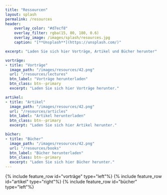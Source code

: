 ```yaml
---
title: "Ressourcen"
layout: splash
permalink: /resources
header:
    overlay_color: "#d7ecf8"
    overlay_filter: rgba(15, 80, 180, 0.6)
    overlay_image: /images/splash/resources.jpg
    caption: "[**Unsplash**](https://unsplash.com/)"

excerpt: "Laden Sie sich hier Vorträge, Artikel und Bücher herunter"

vorträge:
- title: "Vorträge"
  image_path: "/images/resources/42.png"
  url: "/resources/lectures"
  btn_label: "Vorträge herunterladen"
  btn_class: btn--primary
  excerpt: "Laden Sie sich hier Vorträge herunter."

artikel:
- title: "Artikel"
  image_path: "/images/resources/42.png"
  url: "/resources/articles"
  btn_label: "Artikel herunterladen"
  btn_class: btn--primary
  excerpt: "Laden Sie sich hier Artikel herunter."

bücher:
- title: "Bücher"
  image_path: "/images/resources/42.png"
  url: "/resources/books"
  btn_label: "Bücher herunterladen"
  btn_class: btn--primary
  excerpt: "Laden Sie sich hier Bücher herunter."
---
```


{% include feature_row id="vorträge" type="left"%}
{% include feature_row id="artikel" type="right"%}
{% include feature_row id="bücher" type="left"%}